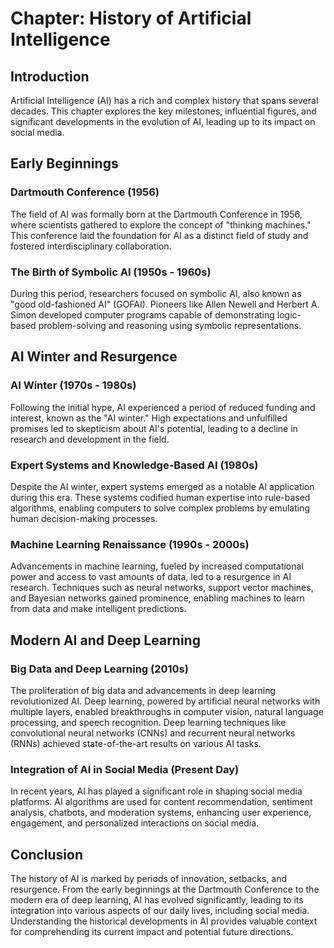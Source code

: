 **Chapter: History of Artificial Intelligence**
===============================================

Introduction
------------

Artificial Intelligence (AI) has a rich and complex history that spans several decades. This chapter explores the key milestones, influential figures, and significant developments in the evolution of AI, leading up to its impact on social media.

Early Beginnings
----------------

### Dartmouth Conference (1956)

The field of AI was formally born at the Dartmouth Conference in 1956, where scientists gathered to explore the concept of "thinking machines." This conference laid the foundation for AI as a distinct field of study and fostered interdisciplinary collaboration.

### The Birth of Symbolic AI (1950s - 1960s)

During this period, researchers focused on symbolic AI, also known as "good old-fashioned AI" (GOFAI). Pioneers like Allen Newell and Herbert A. Simon developed computer programs capable of demonstrating logic-based problem-solving and reasoning using symbolic representations.

AI Winter and Resurgence
------------------------

### AI Winter (1970s - 1980s)

Following the initial hype, AI experienced a period of reduced funding and interest, known as the "AI winter." High expectations and unfulfilled promises led to skepticism about AI's potential, leading to a decline in research and development in the field.

### Expert Systems and Knowledge-Based AI (1980s)

Despite the AI winter, expert systems emerged as a notable AI application during this era. These systems codified human expertise into rule-based algorithms, enabling computers to solve complex problems by emulating human decision-making processes.

### Machine Learning Renaissance (1990s - 2000s)

Advancements in machine learning, fueled by increased computational power and access to vast amounts of data, led to a resurgence in AI research. Techniques such as neural networks, support vector machines, and Bayesian networks gained prominence, enabling machines to learn from data and make intelligent predictions.

Modern AI and Deep Learning
---------------------------

### Big Data and Deep Learning (2010s)

The proliferation of big data and advancements in deep learning revolutionized AI. Deep learning, powered by artificial neural networks with multiple layers, enabled breakthroughs in computer vision, natural language processing, and speech recognition. Deep learning techniques like convolutional neural networks (CNNs) and recurrent neural networks (RNNs) achieved state-of-the-art results on various AI tasks.

### Integration of AI in Social Media (Present Day)

In recent years, AI has played a significant role in shaping social media platforms. AI algorithms are used for content recommendation, sentiment analysis, chatbots, and moderation systems, enhancing user experience, engagement, and personalized interactions on social media.

Conclusion
----------

The history of AI is marked by periods of innovation, setbacks, and resurgence. From the early beginnings at the Dartmouth Conference to the modern era of deep learning, AI has evolved significantly, leading to its integration into various aspects of our daily lives, including social media. Understanding the historical developments in AI provides valuable context for comprehending its current impact and potential future directions.
